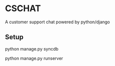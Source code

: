 CSCHAT
======

A customer support chat powered by python/django

Setup
------

python manage.py syncdb

python manage.py runserver